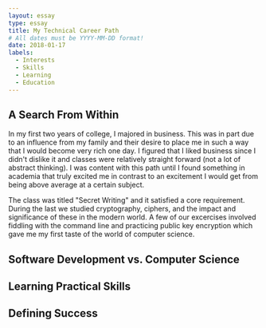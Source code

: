 ```yaml
---
layout: essay
type: essay
title: My Technical Career Path
# All dates must be YYYY-MM-DD format!
date: 2018-01-17
labels:
  - Interests
  - Skills
  - Learning
  - Education
---
```


## A Search From Within

In my first two years of college, I majored in business. This was in part due to an influence from my family and their desire to place me in such a way that I would become very rich one day. I figured that I liked business since I didn't dislike it and classes were relatively straight forward (not a lot of abstract thinking). I was content with this path until I found something in academia that truly excited me in contrast to an excitement I would get from being above average at a certain subject.

The class was titled "Secret Writing" and it satisfied a core requirement. During the last we studied cryptography, ciphers, and the impact and significance of these in the modern world. A few of our excercises involved fiddling with the command line and practicing public key encryption which gave me my first taste of the world of computer science.

## Software Development vs. Computer Science



## Learning Practical Skills



## Defining Success
